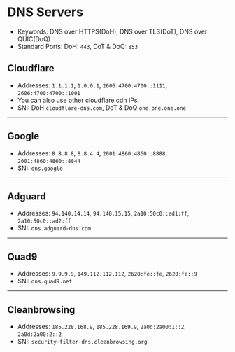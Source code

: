 # DNS Servers

* Keywords: DNS over HTTPS(DoH), DNS over TLS(DoT), DNS over QUIC(DoQ)
* Standard Ports: DoH: `443`, DoT & DoQ: `853`

## Cloudflare

* Addresses: `1.1.1.1`, `1.0.0.1`, `2606:4700:4700::1111`, `2606:4700:4700::1001`
* You can also use other cloudflare cdn IPs.
* SNI: DoH `cloudflare-dns.com`, DoT & DoQ `one.one.one.one`

***

## Google

* Addresses: `8.8.8.8`, `8.8.4.4`, `2001:4860:4860::8888`, `2001:4860:4860::8844`
* SNI: `dns.google`

***

## Adguard

* Addresses: `94.140.14.14`, `94.140.15.15`, `2a10:50c0::ad1:ff`, `2a10:50c0::ad2:ff`
* SNI: `dns.adguard-dns.com`

***

## Quad9

* Addresses: `9.9.9.9`, `149.112.112.112`, `2620:fe::fe`, `2620:fe::9`
* SNI: `dns.quad9.net`

***

## Cleanbrowsing

* Addresses: `185.228.168.9`, `185.228.169.9`, `2a0d:2a00:1::2`, `2a0d:2a00:2::2`
* SNI: `security-filter-dns.cleanbrowsing.org`
